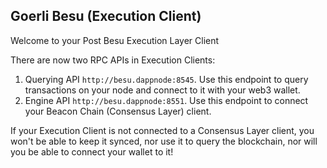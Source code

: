 ## Goerli Besu (Execution Client)

Welcome to your Post Besu Execution Layer Client

There are now two RPC APIs in Execution Clients:

1. Querying API `http://besu.dappnode:8545`. Use this endpoint to query transactions on your node and connect to it with your web3 wallet.
2. Engine API `http://besu.dappnode:8551`. Use this endpoint to connect your Beacon Chain (Consensus Layer) client.

If your Execution Client is not connected to a Consensus Layer client, you won't be able to keep it synced, nor use it to query the blockchain, nor will you be able to connect your wallet to it!
